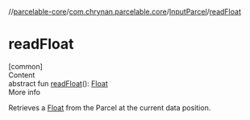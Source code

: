 //[parcelable-core](../../index.md)/[com.chrynan.parcelable.core](../index.md)/[InputParcel](index.md)/[readFloat](read-float.md)



# readFloat  
[common]  
Content  
abstract fun [readFloat](read-float.md)(): [Float](https://kotlinlang.org/api/latest/jvm/stdlib/kotlin/-float/index.html)  
More info  


Retrieves a [Float](https://kotlinlang.org/api/latest/jvm/stdlib/kotlin/-float/index.html) from the Parcel at the current data position.

  




